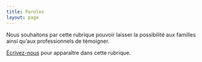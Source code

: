 ```yaml
---
title: Paroles
layout: page
---
```


Nous souhaitons par cette rubrique pouvoir laisser la possibilité aux familles ainsi qu’aux professionnels de témoigner.

[Écrivez-nous](/contact/) pour apparaître dans cette rubrique.
